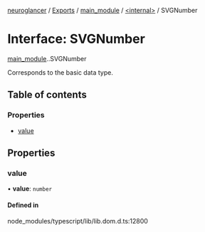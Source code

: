 [neuroglancer](../README.md) / [Exports](../modules.md) / [main\_module](../modules/main_module.md) / [<internal\>](../modules/main_module._internal_.md) / SVGNumber

# Interface: SVGNumber

[main_module](../modules/main_module.md).[<internal>](../modules/main_module._internal_.md).SVGNumber

Corresponds to the <number> basic data type.

## Table of contents

### Properties

- [value](main_module._internal_.SVGNumber.md#value)

## Properties

### value

• **value**: `number`

#### Defined in

node_modules/typescript/lib/lib.dom.d.ts:12800
